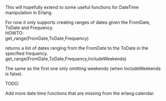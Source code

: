 This will hopefully extend to some useful functions for DateTime manipulation in Erlang.  
  
For now it only supports creating ranges of dates given the FromDate, ToDate and Frequency.  
HOWTO:  
get_range(FromDate,ToDate,Frequency)  
  
returns a list of dates ranging from the FromDate to the ToDate in the specified frequency.  
get_range(FromDate,ToDate,Frequency,IncludeWeekends)  
  
The same as the first one only omitting weekends (when IncludeWeekends is false).  
  
TODO:  
  
Add more date time functions that are missing from the erlang:calendar.